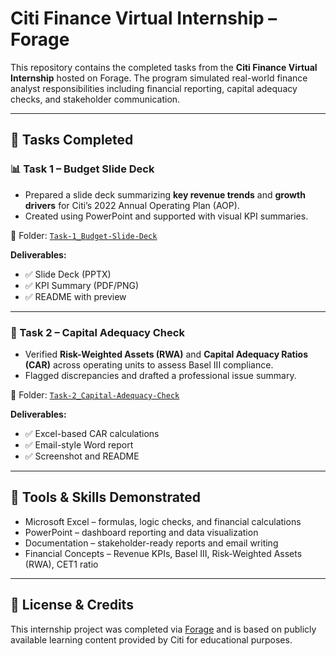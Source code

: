 # Citi Finance Virtual Internship – Forage

This repository contains the completed tasks from the **Citi Finance Virtual Internship** hosted on Forage. The program simulated real-world finance analyst responsibilities including financial reporting, capital adequacy checks, and stakeholder communication.

---

## 📂 Tasks Completed

### 📊 Task 1 – Budget Slide Deck
- Prepared a slide deck summarizing **key revenue trends** and **growth drivers** for Citi’s 2022 Annual Operating Plan (AOP).
- Created using PowerPoint and supported with visual KPI summaries.

📁 Folder: [`Task-1_Budget-Slide-Deck`](./Task-1_Budget-Slide-Deck)

**Deliverables:**
- ✅ Slide Deck (PPTX)
- ✅ KPI Summary (PDF/PNG)
- ✅ README with preview

---

### 🏦 Task 2 – Capital Adequacy Check
- Verified **Risk-Weighted Assets (RWA)** and **Capital Adequacy Ratios (CAR)** across operating units to assess Basel III compliance.
- Flagged discrepancies and drafted a professional issue summary.

📁 Folder: [`Task-2_Capital-Adequacy-Check`](./Task-2_Capital-Adequacy-Check)

**Deliverables:**
- ✅ Excel-based CAR calculations
- ✅ Email-style Word report
- ✅ Screenshot and README

---

## 🔧 Tools & Skills Demonstrated
- Microsoft Excel – formulas, logic checks, and financial calculations  
- PowerPoint – dashboard reporting and data visualization  
- Documentation – stakeholder-ready reports and email writing  
- Financial Concepts – Revenue KPIs, Basel III, Risk-Weighted Assets (RWA), CET1 ratio

---

## 🧾 License & Credits
This internship project was completed via [Forage](https://www.theforage.com/) and is based on publicly available learning content provided by Citi for educational purposes.

